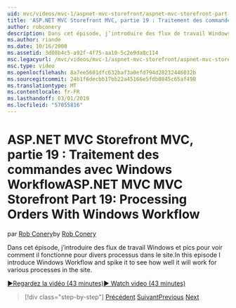 ```yaml
---
uid: mvc/videos/mvc-1/aspnet-mvc-storefront/aspnet-mvc-storefront-part-19-processing-orders-with-windows-workflow
title: 'ASP.NET MVC Storefront MVC, partie 19 : Traitement des commandes avec des flux de travail Windows | Microsoft Docs'
author: robconery
description: Dans cet épisode, j’introduire des flux de travail Windows et pics pour voir comment il fonctionne pour divers processus dans le site.
ms.author: riande
ms.date: 10/16/2008
ms.assetid: 3d08b4c5-a92f-4f75-aa10-5c2e9da8c114
msc.legacyurl: /mvc/videos/mvc-1/aspnet-mvc-storefront/aspnet-mvc-storefront-part-19-processing-orders-with-windows-workflow
msc.type: video
ms.openlocfilehash: 8a7ee5601dfc632baf3a0efd794d28232446032b
ms.sourcegitcommit: 24b1f6decbb17bb22a45166e5fdb0845c65af498
ms.translationtype: MT
ms.contentlocale: fr-FR
ms.lasthandoff: 03/01/2019
ms.locfileid: "57055816"
---
```

<a name="aspnet-mvc-mvc-storefront-part-19-processing-orders-with-windows-workflow"></a><span data-ttu-id="cba07-103">ASP.NET MVC Storefront MVC, partie 19 : Traitement des commandes avec Windows Workflow</span><span class="sxs-lookup"><span data-stu-id="cba07-103">ASP.NET MVC MVC Storefront Part 19: Processing Orders With Windows Workflow</span></span>
====================
<span data-ttu-id="cba07-104">par [Rob Conery](https://github.com/robconery)</span><span class="sxs-lookup"><span data-stu-id="cba07-104">by [Rob Conery](https://github.com/robconery)</span></span>

<span data-ttu-id="cba07-105">Dans cet épisode, j’introduire des flux de travail Windows et pics pour voir comment il fonctionne pour divers processus dans le site.</span><span class="sxs-lookup"><span data-stu-id="cba07-105">In this episode I introduce Windows Workflow and spike it to see how well it will work for various processes in the site.</span></span>

[<span data-ttu-id="cba07-106">&#9654;Regardez la vidéo (43 minutes)</span><span class="sxs-lookup"><span data-stu-id="cba07-106">&#9654; Watch video (43 minutes)</span></span>](https://channel9.msdn.com/Blogs/ASP-NET-Site-Videos/aspnet-mvc-mvc-storefront-part-19-processing-orders-with-windows-workflow)

> [!div class="step-by-step"]
> <span data-ttu-id="cba07-107">[Précédent](aspnet-mvc-storefront-part-18-creating-an-experience.md)
> [Suivant](aspnet-mvc-storefront-part-19a-windows-workflow-followup.md)</span><span class="sxs-lookup"><span data-stu-id="cba07-107">[Previous](aspnet-mvc-storefront-part-18-creating-an-experience.md)
[Next](aspnet-mvc-storefront-part-19a-windows-workflow-followup.md)</span></span>
